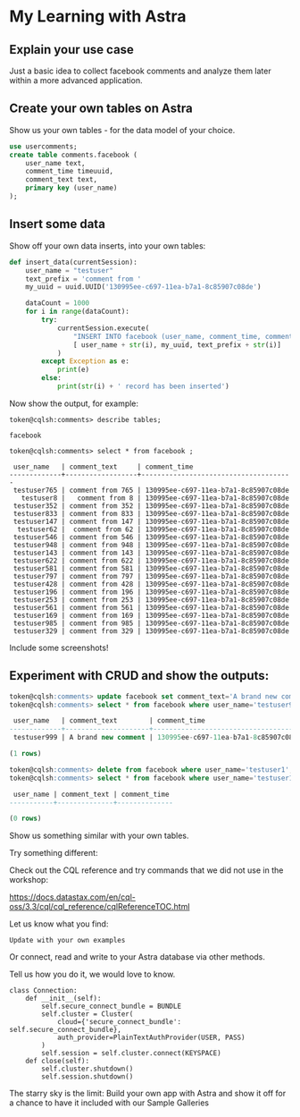 # My Learning with Astra #

## Explain your use case ##

Just a basic idea to collect facebook comments and analyze them later within a more advanced application.

## Create your own tables on Astra ##

Show us your own tables - for the data model of your choice.

```sql
use usercomments;
create table comments.facebook (
    user_name text, 
    comment_time timeuuid, 
    comment_text text, 
    primary key (user_name)
);
```

## Insert some data ##

Show off your own data inserts, into your own tables:

```python
def insert_data(currentSession):
    user_name = "testuser"
    text_prefix = 'comment from '
    my_uuid = uuid.UUID('130995ee-c697-11ea-b7a1-8c85907c08de')

    dataCount = 1000
    for i in range(dataCount):
        try:
            currentSession.execute(
                "INSERT INTO facebook (user_name, comment_time, comment_text) VALUES (%s, %s, %s)",
                [ user_name + str(i), my_uuid, text_prefix + str(i)]
            )
        except Exception as e:
            print(e)
        else:
            print(str(i) + ' record has been inserted')

```

Now show the output, for example:

```
token@cqlsh:comments> describe tables;

facebook

token@cqlsh:comments> select * from facebook ;

 user_name   | comment_text     | comment_time
-------------+------------------+--------------------------------------
 testuser765 | comment from 765 | 130995ee-c697-11ea-b7a1-8c85907c08de
   testuser8 |   comment from 8 | 130995ee-c697-11ea-b7a1-8c85907c08de
 testuser352 | comment from 352 | 130995ee-c697-11ea-b7a1-8c85907c08de
 testuser833 | comment from 833 | 130995ee-c697-11ea-b7a1-8c85907c08de
 testuser147 | comment from 147 | 130995ee-c697-11ea-b7a1-8c85907c08de
  testuser62 |  comment from 62 | 130995ee-c697-11ea-b7a1-8c85907c08de
 testuser546 | comment from 546 | 130995ee-c697-11ea-b7a1-8c85907c08de
 testuser948 | comment from 948 | 130995ee-c697-11ea-b7a1-8c85907c08de
 testuser143 | comment from 143 | 130995ee-c697-11ea-b7a1-8c85907c08de
 testuser622 | comment from 622 | 130995ee-c697-11ea-b7a1-8c85907c08de
 testuser581 | comment from 581 | 130995ee-c697-11ea-b7a1-8c85907c08de
 testuser797 | comment from 797 | 130995ee-c697-11ea-b7a1-8c85907c08de
 testuser428 | comment from 428 | 130995ee-c697-11ea-b7a1-8c85907c08de
 testuser196 | comment from 196 | 130995ee-c697-11ea-b7a1-8c85907c08de
 testuser253 | comment from 253 | 130995ee-c697-11ea-b7a1-8c85907c08de
 testuser561 | comment from 561 | 130995ee-c697-11ea-b7a1-8c85907c08de
 testuser169 | comment from 169 | 130995ee-c697-11ea-b7a1-8c85907c08de
 testuser985 | comment from 985 | 130995ee-c697-11ea-b7a1-8c85907c08de
 testuser329 | comment from 329 | 130995ee-c697-11ea-b7a1-8c85907c08de
```

Include some screenshots!

## Experiment with CRUD and show the outputs: ##

```sql
token@cqlsh:comments> update facebook set comment_text='A brand new comment' where user_name='testuser999';
token@cqlsh:comments> select * from facebook where user_name='testuser999';

 user_name   | comment_text        | comment_time
-------------+---------------------+--------------------------------------
 testuser999 | A brand new comment | 130995ee-c697-11ea-b7a1-8c85907c08de

(1 rows)
```

```sql
token@cqlsh:comments> delete from facebook where user_name='testuser1';
token@cqlsh:comments> select * from facebook where user_name='testuser1';

 user_name | comment_text | comment_time
-----------+--------------+--------------

(0 rows)
```

Show us something similar with your own tables.

Try something different:

Check out the CQL reference and try commands that we did not use in the workshop:

https://docs.datastax.com/en/cql-oss/3.3/cql/cql_reference/cqlReferenceTOC.html

Let us know what you find:

```
Update with your own examples
```

Or connect, read and write to your Astra database via other methods.

Tell us how you do it, we would love to know. 

```
class Connection:
    def __init__(self):
        self.secure_connect_bundle = BUNDLE
        self.cluster = Cluster(
            cloud={'secure_connect_bundle': self.secure_connect_bundle},
            auth_provider=PlainTextAuthProvider(USER, PASS)
        )
        self.session = self.cluster.connect(KEYSPACE)
    def close(self):
        self.cluster.shutdown()
        self.session.shutdown()
```

The starry sky is the limit: Build your own app with Astra and show it off for a chance to have it included with our Sample Galleries



